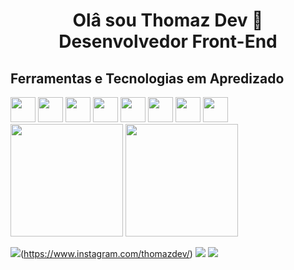 <h1 align="center">Olâ sou Thomaz Dev 👋 Desenvolvedor Front-End</h1>
<h2>Ferramentas e Tecnologias em Apredizado</h2>

<div>
<img src="https://cdn.jsdelivr.net/gh/devicons/devicon/icons/html5/html5-original.svg" width="40" height="40"/>
<img src="https://cdn.jsdelivr.net/gh/devicons/devicon/icons/css3/css3-original.svg" width="40" height="40"/>
<img src="https://cdn.jsdelivr.net/gh/devicons/devicon/icons/javascript/javascript-original.svg" width="40" height="40" />
<img src="https://cdn.jsdelivr.net/gh/devicons/devicon/icons/jquery/jquery-original-wordmark.svg" width="40" height="40" />
<img src="https://cdn.jsdelivr.net/gh/devicons/devicon/icons/php/php-original.svg" width="40" height="40" />
<img src="https://cdn.jsdelivr.net/gh/devicons/devicon/icons/mysql/mysql-original-wordmark.svg" width="40" height="40"/>
<img src="https://cdn.jsdelivr.net/gh/devicons/devicon/icons/git/git-original.svg" width="40" height="40"/>
<img src="https://cdn.jsdelivr.net/gh/devicons/devicon/icons/linux/linux-original.svg" width="40" height="40"/>  
</div>

<img height="180em" src="https://github-readme-stats.vercel.app/api?username=thomazdev2020&amp;show_icons=true&amp;theme=tokyonight"/>

<img height="180em" src="https://github-readme-stats-eight-theta.vercel.app/api/top-langs/?username=thomazdev2020&amp;layout=compact&amp;langs_count=8&amp;theme=tokyonight&amp;include_all_commits=true&amp;count_private=true"/>
<br>
<div>
  
<img src = "https://img.shields.io/badge/instagram-%23E4405F.svg?&style=for-the-badge&logo=instagram&logoColor=white">(https://www.instagram.com/thomazdev/) 
 <a href="https://www.youtube.com/channel/UC4GiydD2u-K5r8k0A7cB7LA" alt="github" target="_blank">
<img src="https://img.shields.io/youtube/channel/subscribers/UC4GiydD2u-K5r8k0A7cB7LA?style=social"></a>
<img src="https://img.shields.io/youtube/channel/views/UC4GiydD2u-K5r8k0A7cB7LA?style=social"></a>
 </div>


